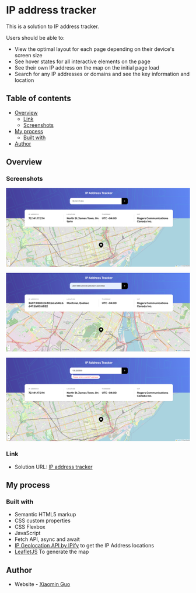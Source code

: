 # IP address tracker

This is a solution to IP address tracker.

Users should be able to:

- View the optimal layout for each page depending on their device's screen size
- See hover states for all interactive elements on the page
- See their own IP address on the map on the initial page load
- Search for any IP addresses or domains and see the key information and location

## Table of contents

- [Overview](#overview)
  - [Link](#links)
  - [Screenshots](#screenshot)
- [My process](#my-process)
  - [Built with](#built-with)
- [Author](#author)

## Overview

### Screenshots

![](./images/screenshot1.png)

![](./images/screenshot2.png)

![](./images/screenshot3.png)

### Link

- Solution URL: [IP address tracker](https://ip-address-tracker-aislandmin.vercel.app/)

## My process

### Built with

- Semantic HTML5 markup
- CSS custom properties
- CSS Flexbox
- JavaScript
- Fetch API, async and await
- [IP Geolocation API by IPify](https://geo.ipify.org/) to get the IP Address locations
- [LeafletJS](https://leafletjs.com/) To generate the map

## Author

- Website - [Xiaomin Guo](https://min-website-aislandmin.vercel.app/)
